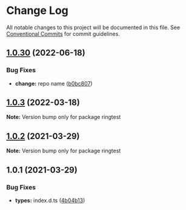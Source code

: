 # Change Log

All notable changes to this project will be documented in this file.
See [Conventional Commits](https://conventionalcommits.org) for commit guidelines.

## [1.0.30](https://github.com-eunchurn/eunchurn/packages/compare/project-init-test@1.0.29...project-init-test@1.0.30) (2022-06-18)


### Bug Fixes

* **change:** repo name ([b0bc807](https://github.com-eunchurn/eunchurn/packages/commit/b0bc807ce5351bdf24893ec6127f1d21879167cb))





## [1.0.3](https://github.com-eunchurn/eunchurn/packages/compare/ringtest@1.0.2...ringtest@1.0.3) (2022-03-18)

**Note:** Version bump only for package ringtest

## [1.0.2](https://github.com-eunchurn/eunchurn/packages/compare/ringtest@1.0.1...ringtest@1.0.2) (2021-03-29)

**Note:** Version bump only for package ringtest

## 1.0.1 (2021-03-29)

### Bug Fixes

- **types:** index.d.ts ([4b04b13](https://github.com-eunchurn/eunchurn/packages/commit/4b04b13b834bce9f75503491b96f019f3844bc6a))
